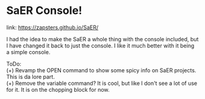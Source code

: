 # SaER Console!

link: https://zapsters.github.io/SaER/

I had the idea to make the SaER a whole thing with the console included, but I have changed it back to just the console. I like it much better with it being a simple console. 

ToDo: <br>
 (+) Revamp the OPEN command to show some spicy info on SaER projects. This is da lore part. <br>
 (+) Remove the variable command? It is cool, but like I don't see a lot of use for it. It is on the chopping block for now. <br>
